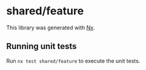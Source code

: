# shared/feature

This library was generated with [Nx](https://nx.dev).

## Running unit tests

Run `nx test shared/feature` to execute the unit tests.
